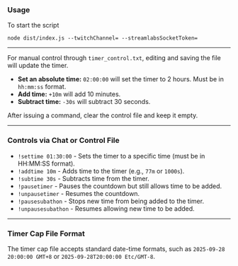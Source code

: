### Usage

To start the script

`node dist/index.js --twitchChannel= --streamlabsSocketToken=`

---

For manual control through `timer_control.txt`, editing and saving the file will update the timer.

*   **Set an absolute time:** `02:00:00` will set the timer to 2 hours. Must be in `hh:mm:ss` format.
*   **Add time:** `+10m` will add 10 minutes.
*   **Subtract time:** `-30s` will subtract 30 seconds.

After issuing a command, clear the control file and keep it empty.

---

### Controls via Chat or Control File

*   `!settime 01:30:00` - Sets the timer to a specific time (must be in HH:MM:SS format).
*   `!addtime 10m` - Adds time to the timer (e.g., `77m` or `1000s`).
*   `!subtime 30s` - Subtracts time from the timer.
*   `!pausetimer` - Pauses the countdown but still allows time to be added.
*   `!unpausetimer` - Resumes the countdown.
*   `!pausesubathon` - Stops new time from being added to the timer.
*   `!unpausesubathon` - Resumes allowing new time to be added.

---

### Timer Cap File Format

The timer cap file accepts standard date-time formats, such as `2025-09-28 20:00:00 GMT+8` or `2025-09-28T20:00:00 Etc/GMT-8`.
